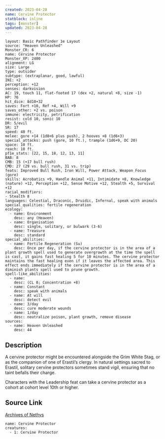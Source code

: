 ```yaml
---
created: 2023-04-28
name: Cervine Protector
statblock: inline
tags: [monster]
updated: 2023-04-28
---
```

```statblock
layout: Basic Pathfinder 1e Layout
source: "Heaven Unleashed"
Monster_CR: 6
name: Cervine Protector
Monster_XP: 2400
alignment: LG
size: Large
type: outsider
subtype: (extraplanar, good, lawful)
INI: +2
perception: +12
senses: darkvision
AC: 19, touch 11, flat-footed 17 (dex +2, natural +8, size -1)
HP: 76
hit_dice: 8d10+32
saves: Fort +10, Ref +4, Will +9
saves_other: +2 vs. poison
immune: electricity, petrification
resist: cold 10, sonic 10
DR: 5/evil
SR: 17
speed: 40 ft.
melee: gore +14 (1d8+6 plus push), 2 hooves +8 (1d6+3)
special_attacks: push (gore, 10 ft.), trample (1d6+9, DC 20)
space: 10 ft.
reach: 10 ft.
pf1e_stats: [22, 15, 18, 12, 13, 11]
BAB: 8
CMB: 15 (+17 bull rush)
CMD: 27 (29 vs. bull rush, 31 vs. trip)
feats: Improved Bull Rush, Iron Will, Power Attack, Weapon Focus (gore)
skills: Acrobatics +9, Handle Animal +11, Intimidate +8, Knowledge (nature) +12, Perception +12, Sense Motive +12, Stealth +5, Survival +12
racial_modifiers:
- Stealth 8
languages: Celestial, Draconic, Druidic, Infernal, speak with animals
special_qualities: fertile regeneration
ecology:
  - name: Environment
    desc: any (Heaven)
  - name: Organisation
    desc: single, solitary, or bulwark (3-6)
  - name: Treasure
    desc: standard
special_abilities:
  - name: Fertile Regeneration (Su)
    desc: Once per day, if the cervine protector is in the area of a plant growth spell used to generate overgrowth at the time the spell is cast, it gains fast healing 5 for 10 minutes. The cervine protector maintains the fast healing even if it leaves the affected area. This effect ends immediately if the cervine protector is in the area of a diminish plants spell used to prune growth.
spell-like_abilities:
  - name:
    desc: (CL 8; Concentration +8)
  - name: Constant
    desc: speak with animals
  - name: At will
    desc: detect evil
  - name: 3/day
    desc: cure moderate wounds
  - name: 1/day
    desc: neutralize poison, plant growth, remove disease
sources:
  - name: Heaven Unleashed
    desc: 44
```
## Description
A cervine protector might be encountered alongside the Grim White Stag, or as the companion of one of Erastil’s clergy. In natural settings sacred to Erastil, solitary cervine protectors sometimes stand vigil, ensuring that no taint befalls their charge.

 Characters with the Leadership feat can take a cervine protector as a cohort at cohort level 10th or higher.
## Source Link
[Archives of Nethys](https://aonprd.com/MonsterDisplay.aspx?ItemName=Cervine%20Protector)
```encounter-table
name: Cervine Protector
creatures:
  - 1: Cervine Protector
```
